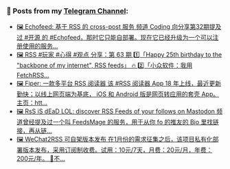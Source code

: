 ### 📰 Posts from my [Telegram Channel](https://t.me/s/aboutrss):
<!-- BLOG-POST-LIST:START -->
- [🖼 Echofeed: 基于 RSS 的 cross-post 服务 频道 Coding 向分享第32期提及过 #开源 的 #Echofeed，那时它只能自部署。现在它已经升级为一个可以注册使用的服务...](https://t.me/aboutrss/1447)
- [🖼 RSS #玩家 #心得 #观点 分享：第 63 期 1️⃣「Happy 25th birthday to the &quot;backbone of my internet&quot;, RSS feeds」 🔥 2️⃣「小众软件：我用 FetchRSS...](https://t.me/aboutrss/1446)
- [🖼 Fiper: 一款多平台 RSS 阅读器 该 #RSS 阅读器 App 18 年上线，最近更新勤快；以线上网页端为基底， iOS 和 Android 版是网页转应用的套壳 App。 主页：htt...](https://t.me/aboutrss/1445)
- [🖼 RsS iS dEaD LOL: discover RSS Feeds of your follows on Mastodon 频道曾经提及过一个叫 FeedsMage 的服务，用于从你 fo 的推友的 Bio 里找链接，再从链...](https://t.me/aboutrss/1444)
- [🖼 WeChat2RSS 可自架版本发布 在1月份的需求征集之后，该项目私有化部署版本发布，采用订阅制收费。试用：10元/7天，月费：20元/月，年费：200元/年。 🔸不...](https://t.me/aboutrss/1443)
<!-- BLOG-POST-LIST:END -->

<!--
**AboutRSS/AboutRSS** is a ✨ _special_ ✨ repository because its `README.md` (this file) appears on your GitHub profile.

Here are some ideas to get you started:

- 🔭 I’m currently working on ...
- 🌱 I’m currently learning ...
- 👯 I’m looking to collaborate on ...
- 🤔 I’m looking for help with ...
- 💬 Ask me about ...
- 📫 How to reach me: ...
- 😄 Pronouns: ...
- ⚡ Fun fact: ...
-->
